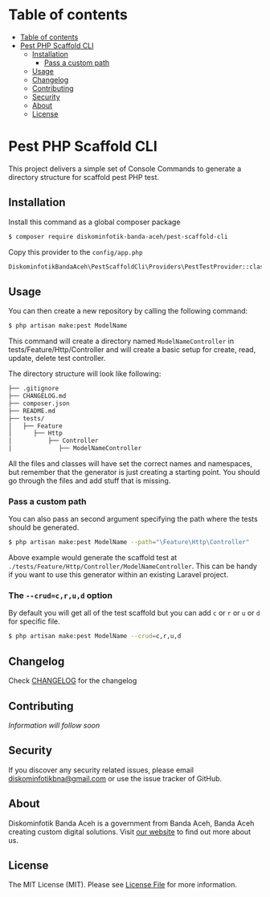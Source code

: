 Table of contents
=================
<!--ts-->
   * [Table of contents](#table-of-contents)
   * [Pest PHP Scaffold CLI](#pest-php-scaffold-cli)
      * [Installation](#installation)
          * [Pass a custom path](#pass-a-custom-path)
      * [Usage](#usage)
      * [Changelog](#changelog)
      * [Contributing](#contributing)
      * [Security](#security)
      * [About](#about)
      * [License](#license)
<!--te-->

Pest PHP Scaffold CLI
===

This project delivers a simple set of Console Commands to generate a directory structure for scaffold pest PHP test.

Installation
---
Install this command as a global composer package

```bash
$ composer require diskominfotik-banda-aceh/pest-scaffold-cli
```
Copy this provider to the `config/app.php`
```bash
DiskominfotikBandaAceh\PestScaffoldCli\Providers\PestTestProvider::class,
```

Usage
---

You can then create a new repository by calling the following command:

```bash
$ php artisan make:pest ModelName
```

This command will create a directory named `ModelNameController` in tests/Feature/Http/Controller and will create a basic setup for create, read, update, delete test controller.

The directory structure will look like following:

```bash
├── .gitignore
├── CHANGELOG.md
├── composer.json
├── README.md
├── tests/
│   ├── Feature
│      ├── Http
│          ├── Controller
│             ├── ModelNameController

```

All the files and classes will have set the correct names and namespaces, but remember that the generator is just creating a starting point. You should go through the files and add stuff that is missing.

### Pass a custom path

You can also pass an second argument specifying the path where the tests should be generated.

```bash
$ php artisan make:pest ModelName --path="\Feature\Http\Controller"
```

Above example would generate the scaffold test at `./tests/Feature/Http/Controller/ModelNameController`. This can be handy if you want to use this generator within an existing Laravel project.

### The `--crud=c,r,u,d` option

By default you will get all of the test scaffold but you can add `c` or `r` or `u` or `d` for specific file. 

```bash
$ php artisan make:pest ModelName --crud=c,r,u,d
```

Changelog
---
Check [CHANGELOG](CHANGELOG.md) for the changelog

Contributing
---
*Information will follow soon*


Security
---
If you discover any security related issues, please email diskominfotikbna@gmail.com or use the issue tracker of GitHub.

About
---
Diskominfotik Banda Aceh is a government from Banda Aceh, Banda Aceh creating custom digital solutions. Visit [our website](https://bandaacehkota.go.id) to find out more about us.

License
---
The MIT License (MIT). Please see [License File](https://github.com/Diskominfotik-Banda-Aceh)
for more information.
